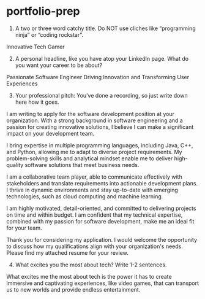# portfolio-prep

1. A two or three word catchy title. Do NOT use cliches like “programming ninja” or “coding rockstar”.

Innovative Tech Gamer

2. A personal headline, like you have atop your LinkedIn page. What do you want your career to be about?

Passionate Software Engineer Driving Innovation and Transforming User Experiences

3. Your professional pitch: You’ve done a recording, so just write down here how it goes.

I am writing to apply for the software development position at your organization. With a strong background in software engineering and a passion for creating innovative solutions, I believe I can make a significant impact on your development team.

I bring expertise in multiple programming languages, including Java, C++, and Python, allowing me to adapt to diverse project requirements. My problem-solving skills and analytical mindset enable me to deliver high-quality software solutions that meet business needs.

I am a collaborative team player, able to communicate effectively with stakeholders and translate requirements into actionable development plans. I thrive in dynamic environments and stay up-to-date with emerging technologies, such as cloud computing and machine learning.

I am highly motivated, detail-oriented, and committed to delivering projects on time and within budget. I am confident that my technical expertise, combined with my passion for software development, make me an ideal fit for your team.

Thank you for considering my application. I would welcome the opportunity to discuss how my qualifications align with your organization's needs. Please find my attached resume for your review.

4. What excites you the most about tech? Write 1-2 sentences.

What excites me the most about tech is the power it has to create immersive and captivating experiences, like video games, that can transport us to new worlds and provide endless entertainment. 